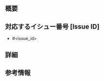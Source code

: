 ## 概要
<!-- 概要を書きます-->

## 対応するイシュー番号 [Issue ID]
<!-- 対応しているチケットNoを書きます -->
- #<issue_id>

## 詳細
<!-- 詳細を書きます -->

## 参考情報
<!-- 参考情報があればここに書いてください -->
<!-- レビューをする際に見てほしい点など -->